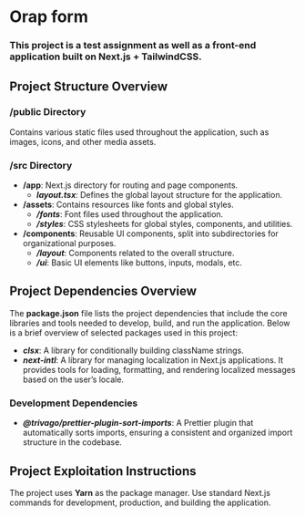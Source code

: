 # Orap form

### This project is a test assignment as well as a front-end application built on Next.js + TailwindCSS.

## Project Structure Overview

### /public Directory

Contains various static files used throughout the application, such as images, icons, and other media assets.

### /src Directory

- **/app**: Next.js directory for routing and page components.
  - **_layout.tsx_**: Defines the global layout structure for the application.
- **/assets**: Contains resources like fonts and global styles.
  - **_/fonts_**: Font files used throughout the application.
  - **_/styles_**: CSS stylesheets for global styles, components, and utilities.
- **/components**: Reusable UI components, split into subdirectories for organizational purposes.
  - **_/layout_**: Components related to the overall structure.
  - **_/ui_**: Basic UI elements like buttons, inputs, modals, etc.

## Project Dependencies Overview

The **package.json** file lists the project dependencies that include the core libraries and tools needed to develop, build, and run the application. Below is a brief overview of selected packages used in this project:

- **_clsx_**: A library for conditionally building className strings.
- **_next-intl_**: A library for managing localization in Next.js applications. It provides tools for loading, formatting, and rendering localized messages based on the user’s locale.

### Development Dependencies

- **_@trivago/prettier-plugin-sort-imports_**: A Prettier plugin that automatically sorts imports, ensuring a consistent and organized import structure in the codebase.

## Project Exploitation Instructions

The project uses **Yarn** as the package manager. Use standard Next.js commands for development, production, and building the application.
